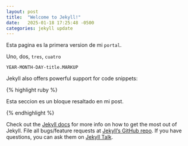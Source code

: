 ```yaml
---
layout: post
title:  "Welcome to Jekyll!"
date:   2025-01-18 17:25:48 -0500
categories: jekyll update
---
```

Esta pagina es la primera version de mi `portal`.

Uno, dos, `tres`, `cuatro`

`YEAR-MONTH-DAY-title.MARKUP`

Jekyll also offers powerful support for code snippets:

{% highlight ruby %}

Esta seccion es un bloque
resaltado en mi post.

{% endhighlight %}

Check out the [Jekyll docs][jekyll-docs] for more info on how to get the most out of Jekyll. File all bugs/feature requests at [Jekyll’s GitHub repo][jekyll-gh]. If you have questions, you can ask them on [Jekyll Talk][jekyll-talk].

[jekyll-docs]: https://jekyllrb.com/docs/home
[jekyll-gh]:   https://github.com/jekyll/jekyll
[jekyll-talk]: https://talk.jekyllrb.com/
